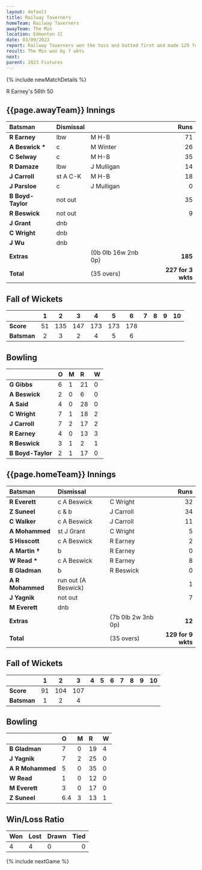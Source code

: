 ```yaml
---
layout: default
title: Railway Taverners
homeTeam: Railway Taverners
awayTeam: The Min
location: Edmonton CC
date: 03/09/2023
report: Railway Taverners won the toss and batted first and made 129 fo 9 wkts in 35 overs. The Min replied with 132 for 3 wkts in 27.4 overs. 
result: The Min won by 7 wkts
next: 
parent: 2023 Fixtures
---
```


{% include newMatchDetails %}

R Earney's 56th 50

## {{page.awayTeam}} Innings

| Batsman | Dismissal | | Runs |
|:---|:---|---|---:|
| **R Earney** | lbw | M H-B | 71 |
| **A Beswick &#42;** | c | M Winter | 26 |
| **C Selway** | c | M H-B | 35 |
| **R Damaze** | lbw | J Mulligan | 14 |
| **J Carroll** | st A C-K | M H-B | 18 |
| **J Parsloe** | c | J Mulligan | 0 |
| **B Boyd-Taylor** | not out |  | 35 |
| **R Beswick** | not out |  | 9 |
| **J Grant** | dnb |  |  | |
| **C Wright** | dnb |  |  | |
| **J Wu** | dnb |  |  | |
| **Extras** | | (0b 0lb 16w 2nb 0p) | **185** |
| **Total** | | (35 overs) | **227 for 3 wkts** |

## Fall of Wickets

| | 1 | 2 | 3 | 4 | 5 | 6 | 7 | 8 | 9 | 10 |
|---|:---:|:---:|:---:|:---:|:---:|:---:|:---:|:---:|:---:|:---:|
| **Score** | 51 | 135 | 147 | 173 | 173 | 178 |  |  |  |  | 
| **Batsman** | 2  | 3  | 2  | 4 | 5 |  6 |  |   |  |  | 

## Bowling

| | O | M | R | W |
|---|:---|:---|:---|:---|
| **G Gibbs** | 6 | 1 | 21 | 0 |
| **A Beswick** | 2 | 0 | 6 | 0 |
| **A Said** | 4 | 0 | 28 | 0 |
| **C Wright** | 7 | 1 | 18 | 2 |
| **J Carroll** | 7 | 2 | 17 | 2 |
| **R Earney** | 4 | 0 | 13 | 3 |
| **R Beswick** | 3 | 1 | 2 | 1 |
| **B Boyd-Taylor** | 2 | 1 | 17 | 0 |

## {{page.homeTeam}} Innings

| Batsman | Dismissal | | Runs |
|:---|:---|---|---:|
| **R Everett** | c A Beswick | C Wright | 32 |
| **Z Suneel** |  c & b | J Carroll | 34 |
| **C Walker** | c A Beswick | J Carroll | 11 |
| **A Mohammed** | st J Grant | C Wright | 5 |
| **S Hisscott** | c A Beswick | R Earney | 2 |
| **A Martin  &#8224;** | b | R Earney | 0 |
| **W Read &#42;** | c A Beswick | R Earney | 8 |
| **B Gladman** | b | R Beswick | 0 |
| **A R Mohammed** | run out (A Beswick) |  | 1 |
| **J Yagnik** | not out |  | 7 |
| **M Everett** | dnb |  |  |
| **Extras** | | (7b 0lb 2w 3nb 0p) | **12** |
| **Total** | | (35 overs) | **129 for 9 wkts**

## Fall of Wickets

| | 1 | 2 | 3 | 4 | 5 | 6 | 7 | 8 | 9 | 10 |
|---|:---:|:---:|:---:|:---:|:---:|:---:|:---:|:---:|:---:|:---:|
| **Score** | 91 | 104 | 107 |  |  |  |  |  |  |  |
| **Batsman** | 1 | 2 | 4 |  |  |  |  |  |  |  | 

## Bowling

| | O | M | R | W |
|---|:---|:---|:---|:---|
| **B Gladman** | 7 | 0 | 19 | 4 |
| **J Yagnik** | 7 | 2 | 25 | 0 |
| **A R Mohammed** | 5 | 0 | 35 | 0 |
| **W Read** | 1 | 0 | 12 | 0 |
| **M Everett** | 3 | 0 | 17 | 0 |
| **Z Suneel** | 6.4 | 3 | 13 | 1 |

## Win/Loss Ratio

| Won | Lost | Drawn | Tied |
|:---|:---|:---|---:|
| 4 | 4 | 0 | 0 |

{% include nextGame %}